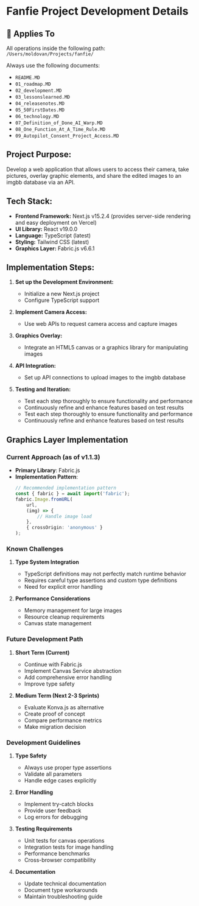 # Fanfie Project Development Details

## 📌 Applies To
All operations inside the following path:  
`/Users/moldovan/Projects/fanfie/`

Always use the following documents:
- `README.MD`
- `01_roadmap.MD`
- `02_development.MD`
- `03_lessonslearned.MD`
- `04_releasenotes.MD`
- `05_50FirstDates.MD`
- `06_technology.MD`
- `07_Definition_of_Done_AI_Warp.MD`
- `08_One_Function_At_A_Time_Rule.MD`
- `09_Autopilot_Consent_Project_Access.MD`


## Project Purpose:
Develop a web application that allows users to access their camera, take pictures, overlay graphic elements, and share the edited images to an imgbb database via an API.

## Tech Stack:
- **Frontend Framework:** Next.js v15.2.4 (provides server-side rendering and easy deployment on Vercel)
- **UI Library:** React v19.0.0
- **Language:** TypeScript (latest)
- **Styling:** Tailwind CSS (latest)
- **Graphics Layer:** Fabric.js v6.6.1

## Implementation Steps:

1. **Set up the Development Environment:**
   - Initialize a new Next.js project
   - Configure TypeScript support

2. **Implement Camera Access:**
   - Use web APIs to request camera access and capture images

3. **Graphics Overlay:**
   - Integrate an HTML5 canvas or a graphics library for manipulating images

4. **API Integration:**
   - Set up API connections to upload images to the imgbb database

5. **Testing and Iteration:**
   - Test each step thoroughly to ensure functionality and performance
   - Continuously refine and enhance features based on test results
   - Test each step thoroughly to ensure functionality and performance
   - Continuously refine and enhance features based on test results

## Graphics Layer Implementation

### Current Approach (as of v1.1.3)
- **Primary Library**: Fabric.js
- **Implementation Pattern**:
  ```typescript
  // Recommended implementation pattern
  const { fabric } = await import('fabric');
  fabric.Image.fromURL(
      url,
      (img) => {
          // Handle image load
      },
      { crossOrigin: 'anonymous' }
  );
  ```

### Known Challenges
1. **Type System Integration**
   - TypeScript definitions may not perfectly match runtime behavior
   - Requires careful type assertions and custom type definitions
   - Need for explicit error handling

2. **Performance Considerations**
   - Memory management for large images
   - Resource cleanup requirements
   - Canvas state management

### Future Development Path
1. **Short Term (Current)**
   - Continue with Fabric.js
   - Implement Canvas Service abstraction
   - Add comprehensive error handling
   - Improve type safety

2. **Medium Term (Next 2-3 Sprints)**
   - Evaluate Konva.js as alternative
   - Create proof of concept
   - Compare performance metrics
   - Make migration decision

### Development Guidelines
1. **Type Safety**
   - Always use proper type assertions
   - Validate all parameters
   - Handle edge cases explicitly

2. **Error Handling**
   - Implement try-catch blocks
   - Provide user feedback
   - Log errors for debugging

3. **Testing Requirements**
   - Unit tests for canvas operations
   - Integration tests for image handling
   - Performance benchmarks
   - Cross-browser compatibility

4. **Documentation**
   - Update technical documentation
   - Document type workarounds
   - Maintain troubleshooting guide
